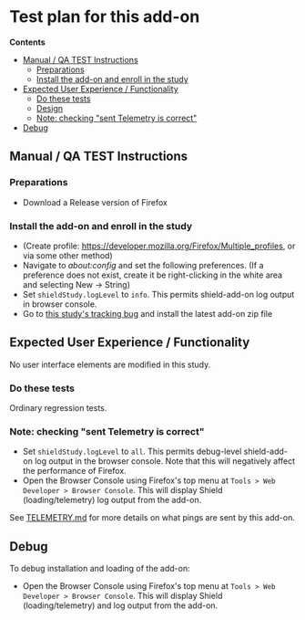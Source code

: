 # Test plan for this add-on

<!-- START doctoc generated TOC please keep comment here to allow auto update -->

<!-- DON'T EDIT THIS SECTION, INSTEAD RE-RUN doctoc TO UPDATE -->

**Contents**

- [Manual / QA TEST Instructions](#manual--qa-test-instructions)
  - [Preparations](#preparations)
  - [Install the add-on and enroll in the study](#install-the-add-on-and-enroll-in-the-study)
- [Expected User Experience / Functionality](#expected-user-experience--functionality)
  - [Do these tests](#do-these-tests)
  - [Design](#design)
  - [Note: checking "sent Telemetry is correct"](#note-checking-sent-telemetry-is-correct)
- [Debug](#debug)

<!-- END doctoc generated TOC please keep comment here to allow auto update -->

## Manual / QA TEST Instructions

### Preparations

- Download a Release version of Firefox

### Install the add-on and enroll in the study

- (Create profile: <https://developer.mozilla.org/Firefox/Multiple_profiles>, or via some other method)
- Navigate to _about:config_ and set the following preferences. (If a preference does not exist, create it be right-clicking in the white area and selecting New -> String)
- Set `shieldStudy.logLevel` to `info`. This permits shield-add-on log output in browser console.
- Go to [this study's tracking bug](https://bugzilla.mozilla.org/show_bug.cgi?id=1496154) and install the latest add-on zip file

## Expected User Experience / Functionality

No user interface elements are modified in this study.

### Do these tests

Ordinary regression tests.

### Note: checking "sent Telemetry is correct"

- Set `shieldStudy.logLevel` to `all`. This permits debug-level shield-add-on log output in the browser console. Note that this will negatively affect the performance of Firefox.
- Open the Browser Console using Firefox's top menu at `Tools > Web Developer > Browser Console`. This will display Shield (loading/telemetry) log output from the add-on.

See [TELEMETRY.md](./TELEMETRY.md) for more details on what pings are sent by this add-on.

## Debug

To debug installation and loading of the add-on:

- Open the Browser Console using Firefox's top menu at `Tools > Web Developer > Browser Console`. This will display Shield (loading/telemetry) and log output from the add-on.
